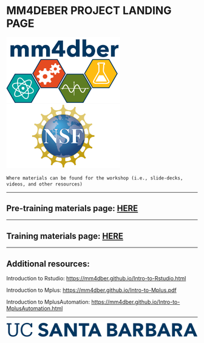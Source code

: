 # MM4DEBER PROJECT LANDING PAGE

<p align="center">

<img src="images/mm4dber_clear.png" width="300"/> <img src="images/NSF-Logo.png" width="300"/>

</p>


    Where materials can be found for the workshop (i.e., slide-decks, videos, and other resources)

- - -

## Pre-training materials page: [HERE](https://mm4dber.github.io/pre-training)

- - -

## Training materials page:  [HERE](https://mm4dber.github.io/training)

- - -

## Additional resources: 

Introduction to Rstudio: https://mm4dber.github.io/Intro-to-Rstudio.html

Introduction to Mplus: https://mm4dber.github.io/Intro-to-Mplus.pdf

Introduction to MplusAutomation: https://mm4dber.github.io/Intro-to-MplusAutomation.html

- - -

![](images/UCSB_Navy_mark.png)
